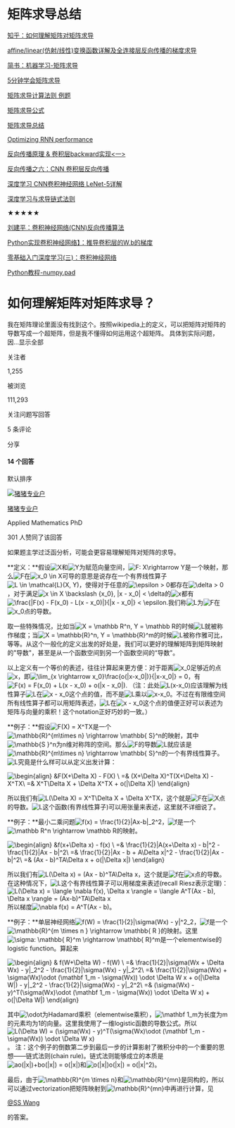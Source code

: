 # 矩阵求导总结



[知乎：如何理解矩阵对矩阵求导](https://www.zhihu.com/question/39523290)

[affine/linear(仿射/线性)变换函数详解及全连接层反向传播的梯度求导](https://blog.csdn.net/oBrightLamp/article/details/84333111)

[简书：机器学习-矩阵求导](https://www.jianshu.com/p/e818917ffd9d)

[5分钟学会矩阵求导](https://uqer.io/v3/community/share/596da6e8f83a2100527016b0)

[矩阵求导计算法则 例题](http://blog.sina.com.cn/s/blog_4a033b090100pwjq.html)

[矩阵求导公式](http://www.cnblogs.com/grandyang/p/4010890.html)

[矩阵求导总结](https://yq.aliyun.com/articles/411340)

[Optimizing RNN performance](https://svail.github.io/rnn_perf/)

 

[反向传播原理 & 卷积层backward实现<一>](https://zhuanlan.zhihu.com/p/33802329)

[反向传播之六：CNN 卷积层反向传播](https://zhuanlan.zhihu.com/p/40951745)

[深度学习 CNN卷积神经网络 LeNet-5详解](https://blog.csdn.net/happyorg/article/details/78274066)

[深度学习与求导链式法则](https://zhuanlan.zhihu.com/p/37082439)

 

★★★★★

[刘建平：卷积神经网络(CNN)反向传播算法](https://www.cnblogs.com/pinard/p/6494810.html)

[Python实现卷积神经网络】：推导卷积层的W,b的梯度](https://blog.csdn.net/weixin_37251044/article/details/81910932)

[零基础入门深度学习(三)：卷积神经网络](https://dbaplus.cn/news-21-712-1.html)

[Python教程-numpy.pad](https://blog.csdn.net/hustqb/article/details/77726660)







# 如何理解矩阵对矩阵求导？

我在矩阵理论里面没有找到这个。按照wikipedia上的定义，可以把矩阵对矩阵的导数写成一个超矩阵，但是我不懂得如何运用这个超矩阵。 具体到实际问题，因…显示全部

关注者

1,255

被浏览

111,293

关注问题写回答

5 条评论

分享









#### 14 个回答

默认排序

[![猪猪专业户](https://pic3.zhimg.com/v2-b58b3bb75d9aa70ccff4b5896269d88e_xs.jpg)](https://www.zhihu.com/people/yuangao)

[猪猪专业户](https://www.zhihu.com/people/yuangao)

Applied Mathematics PhD

301 人赞同了该回答

如果题主学过泛函分析，可能会更容易理解矩阵对矩阵的求导。

**定义：**假设![X](https://www.zhihu.com/equation?tex=X)和![Y](https://www.zhihu.com/equation?tex=Y)为赋范向量空间，![F: X\rightarrow Y](https://www.zhihu.com/equation?tex=F%3A+X%5Crightarrow+Y)是一个映射，那么![F](https://www.zhihu.com/equation?tex=F)在![x_0 \in X](https://www.zhihu.com/equation?tex=x_0+%5Cin+X)可导的意思是说存在一个有界线性算子![L \in \mathcal{L}(X, Y)](https://www.zhihu.com/equation?tex=L+%5Cin+%5Cmathcal%7BL%7D%28X%2C+Y%29)，使得对于任意的![\epsilon > 0](https://www.zhihu.com/equation?tex=%5Cepsilon+%3E+0)都存在![\delta > 0](https://www.zhihu.com/equation?tex=%5Cdelta+%3E+0)，对于满足![x \in X \backslash \{x_0\}, \|x - x_0\| < \delta](https://www.zhihu.com/equation?tex=x+%5Cin+X+%5Cbackslash+%5C%7Bx_0%5C%7D%2C+%5C%7Cx+-+x_0%5C%7C+%3C+%5Cdelta)的![x](https://www.zhihu.com/equation?tex=x)都有![\frac{\|F(x) - F(x_0) - L(x - x_0)\|}{\|x - x_0\|} < \epsilon](https://www.zhihu.com/equation?tex=%5Cfrac%7B%5C%7CF%28x%29+-+F%28x_0%29+-+L%28x+-+x_0%29%5C%7C%7D%7B%5C%7Cx+-+x_0%5C%7C%7D+%3C+%5Cepsilon).我们称![L](https://www.zhihu.com/equation?tex=L)为![F](https://www.zhihu.com/equation?tex=F)在![x_0](https://www.zhihu.com/equation?tex=x_0)点的导数。

取一些特殊情况，比如当![X = \mathbb R^n, Y = \mathbb R](https://www.zhihu.com/equation?tex=X+%3D+%5Cmathbb+R%5En%2C+Y+%3D+%5Cmathbb+R)的时候![L](https://www.zhihu.com/equation?tex=L)就被称作梯度；当![X = \mathbb{R}^n, Y = \mathbb{R}^m](https://www.zhihu.com/equation?tex=X+%3D+%5Cmathbb%7BR%7D%5En%2C+Y+%3D+%5Cmathbb%7BR%7D%5Em)的时候![L](https://www.zhihu.com/equation?tex=L)被称作雅可比，等等。从这个一般化的定义出发的好处是，我们可以更好的理解矩阵到矩阵映射的"导数"，甚至是从一个函数空间到另一个函数空间的“导数"。

以上定义有一个等价的表述，往往计算起来更方便：对于距离![x_0](https://www.zhihu.com/equation?tex=x_0)足够近的点![x](https://www.zhihu.com/equation?tex=x)，即![\lim_{x \rightarrow x_0}\frac{o(\|x-x_0\|)}{\|x-x_0\|} = 0](https://www.zhihu.com/equation?tex=%5Clim_%7Bx+%5Crightarrow+x_0%7D%5Cfrac%7Bo%28%5C%7Cx-x_0%5C%7C%29%7D%7B%5C%7Cx-x_0%5C%7C%7D+%3D+0)，有
![F(x) = F(x_0) + L(x - x_0) + o(\|x - x_0\|).](https://www.zhihu.com/equation?tex=F%28x%29+%3D+F%28x_0%29+%2B+L%28x+-+x_0%29+%2B+o%28%5C%7Cx+-+x_0%5C%7C%29.)
（注：此处![L(x-x_0)](https://www.zhihu.com/equation?tex=L%28x-x_0%29)应该理解为线性算子![L](https://www.zhihu.com/equation?tex=L)在![x - x_0](https://www.zhihu.com/equation?tex=x+-+x_0)这个点的值，而不是![L](https://www.zhihu.com/equation?tex=L)乘以![x-x_0](https://www.zhihu.com/equation?tex=x-x_0)。不过在有限维空间所有线性算子都可以用矩阵表述，![L](https://www.zhihu.com/equation?tex=L)在![x - x_0](https://www.zhihu.com/equation?tex=x+-+x_0)这个点的值便正好可以表述为矩阵与向量的乘积！这个notation正好巧妙的一致。）

**例子：**假设![F(X) = X^TX](https://www.zhihu.com/equation?tex=F%28X%29+%3D+X%5ETX)是一个![\mathbb{R}^{m\times n} \rightarrow \mathbb{ S}^n](https://www.zhihu.com/equation?tex=%5Cmathbb%7BR%7D%5E%7Bm%5Ctimes+n%7D+%5Crightarrow+%5Cmathbb%7B+S%7D%5En)的映射，其中![\mathbb{S }^n](https://www.zhihu.com/equation?tex=%5Cmathbb%7BS+%7D%5En)为n维对称阵的空间。那么![F](https://www.zhihu.com/equation?tex=F)的导数![L](https://www.zhihu.com/equation?tex=L)就应该是![\mathbb{R}^{m\times n} \rightarrow \mathbb{ S}^n](https://www.zhihu.com/equation?tex=%5Cmathbb%7BR%7D%5E%7Bm%5Ctimes+n%7D+%5Crightarrow+%5Cmathbb%7B+S%7D%5En)的一个有界线性算子。![L](https://www.zhihu.com/equation?tex=L)究竟是什么样可以从定义出发计算：

![\begin{align} &F(X+\Delta X) - F(X) \\ =& (X+\Delta X)^T(X+\Delta X) - X^TX\\ =& X^T\Delta X + \Delta X^TX + o(\|\Delta X\|) \end{align}](https://www.zhihu.com/equation?tex=%5Cbegin%7Balign%7D+%26F%28X%2B%5CDelta+X%29+-+F%28X%29+%5C%5C+%3D%26+%28X%2B%5CDelta+X%29%5ET%28X%2B%5CDelta+X%29+-+X%5ETX%5C%5C+%3D%26+X%5ET%5CDelta+X+%2B+%5CDelta+X%5ETX+%2B+o%28%5C%7C%5CDelta+X%5C%7C%29+%5Cend%7Balign%7D)

所以我们有![L(\Delta X) = X^T\Delta X + \Delta X^TX](https://www.zhihu.com/equation?tex=L%28%5CDelta+X%29+%3D+X%5ET%5CDelta+X+%2B+%5CDelta+X%5ETX)，这个就是![F](https://www.zhihu.com/equation?tex=F)在![X](https://www.zhihu.com/equation?tex=X)点的导数。![L](https://www.zhihu.com/equation?tex=L)这个函数(有界线性算子)可以用张量来表述，这里就不详细说了。

**例子：**最小二乘问题![f(x) = \frac{1}{2}\|Ax-b\|_2^2](https://www.zhihu.com/equation?tex=f%28x%29+%3D+%5Cfrac%7B1%7D%7B2%7D%5C%7CAx-b%5C%7C_2%5E2)，![f](https://www.zhihu.com/equation?tex=f)是一个![\mathbb R^n \rightarrow \mathbb R](https://www.zhihu.com/equation?tex=%5Cmathbb+R%5En+%5Crightarrow+%5Cmathbb+R)的映射。

![\begin{align} &f(x+\Delta x) - f(x) \\ =& \frac{1}{2}\|A(x+\Delta x) - b\|^2 - \frac{1}{2}\|Ax - b\|^2\\ =& \frac{1}{2}\|Ax - b + A\Delta x\|^2 - \frac{1}{2}\|Ax - b\|^2\\ =& (Ax - b)^TA\Delta x + o(\|\Delta x\|) \end{align}](https://www.zhihu.com/equation?tex=%5Cbegin%7Balign%7D+%26f%28x%2B%5CDelta+x%29+-+f%28x%29+%5C%5C+%3D%26+%5Cfrac%7B1%7D%7B2%7D%5C%7CA%28x%2B%5CDelta+x%29+-+b%5C%7C%5E2+-+%5Cfrac%7B1%7D%7B2%7D%5C%7CAx+-+b%5C%7C%5E2%5C%5C+%3D%26+%5Cfrac%7B1%7D%7B2%7D%5C%7CAx+-+b+%2B+A%5CDelta+x%5C%7C%5E2+-+%5Cfrac%7B1%7D%7B2%7D%5C%7CAx+-+b%5C%7C%5E2%5C%5C+%3D%26+%28Ax+-+b%29%5ETA%5CDelta+x+%2B+o%28%5C%7C%5CDelta+x%5C%7C%29+%5Cend%7Balign%7D)

所以我们有![L(\Delta x) = (Ax - b)^TA\Delta x](https://www.zhihu.com/equation?tex=L%28%5CDelta+x%29+%3D+%28Ax+-+b%29%5ETA%5CDelta+x)，这个就是![f](https://www.zhihu.com/equation?tex=f)在![x](https://www.zhihu.com/equation?tex=x)点的导数。在这种情况下，![L](https://www.zhihu.com/equation?tex=L)这个有界线性算子可以用梯度来表述(recall Riesz表示定理)：
![L(\Delta x) = \langle \nabla f(x), \Delta x \rangle = \langle A^T(Ax - b), \Delta x \rangle = (Ax-b)^TA\Delta x](https://www.zhihu.com/equation?tex=L%28%5CDelta+x%29+%3D+%5Clangle+%5Cnabla+f%28x%29%2C+%5CDelta+x+%5Crangle+%3D+%5Clangle+A%5ET%28Ax+-+b%29%2C+%5CDelta+x+%5Crangle+%3D+%28Ax-b%29%5ETA%5CDelta+x)
所以梯度![\nabla f(x) = A^T(Ax - b)](https://www.zhihu.com/equation?tex=%5Cnabla+f%28x%29+%3D+A%5ET%28Ax+-+b%29)。

**例子：**单层神经网络![f(W) = \frac{1}{2}\|\sigma(Wx) - y\|^2_2](https://www.zhihu.com/equation?tex=f%28W%29+%3D+%5Cfrac%7B1%7D%7B2%7D%5C%7C%5Csigma%28Wx%29+-+y%5C%7C%5E2_2)，![f](https://www.zhihu.com/equation?tex=f)是一个![\mathbb{R}^{m \times n } \rightarrow \mathbb{ R }](https://www.zhihu.com/equation?tex=%5Cmathbb%7BR%7D%5E%7Bm+%5Ctimes+n+%7D+%5Crightarrow+%5Cmathbb%7B+R+%7D)的映射。这里![\sigma: \mathbb{ R}^m \rightarrow \mathbb{ R}^m](https://www.zhihu.com/equation?tex=%5Csigma%3A+%5Cmathbb%7B+R%7D%5Em+%5Crightarrow+%5Cmathbb%7B+R%7D%5Em)是一个elementwise的logistic function。算起来

![\begin{align} & f(W+\Delta W) - f(W) \\ =& \frac{1}{2}\|\sigma(Wx + \Delta Wx) - y\|_2^2 - \frac{1}{2}\|\sigma(Wx) - y\|_2^2\\ =& \frac{1}{2}\|\sigma(Wx) + \sigma(Wx)\odot (\mathbf 1_m - \sigma(Wx)) \odot \Delta W x + o(\|\Delta W\|) - y\|_2^2 - \frac{1}{2}\|\sigma(Wx) - y\|_2^2\\ =& (\sigma(Wx) - y)^T(\sigma(Wx)\odot (\mathbf 1_m - \sigma(Wx)) \odot \Delta W x) + o(\|\Delta W\|) \end{align}](https://www.zhihu.com/equation?tex=%5Cbegin%7Balign%7D+%26+f%28W%2B%5CDelta+W%29+-+f%28W%29+%5C%5C+%3D%26+%5Cfrac%7B1%7D%7B2%7D%5C%7C%5Csigma%28Wx+%2B+%5CDelta+Wx%29+-+y%5C%7C_2%5E2+-+%5Cfrac%7B1%7D%7B2%7D%5C%7C%5Csigma%28Wx%29+-+y%5C%7C_2%5E2%5C%5C+%3D%26+%5Cfrac%7B1%7D%7B2%7D%5C%7C%5Csigma%28Wx%29+%2B+%5Csigma%28Wx%29%5Codot+%28%5Cmathbf+1_m+-+%5Csigma%28Wx%29%29+%5Codot+%5CDelta+W+x+%2B+o%28%5C%7C%5CDelta+W%5C%7C%29+-+y%5C%7C_2%5E2+-+%5Cfrac%7B1%7D%7B2%7D%5C%7C%5Csigma%28Wx%29+-+y%5C%7C_2%5E2%5C%5C+%3D%26+%28%5Csigma%28Wx%29+-+y%29%5ET%28%5Csigma%28Wx%29%5Codot+%28%5Cmathbf+1_m+-+%5Csigma%28Wx%29%29+%5Codot+%5CDelta+W+x%29+%2B+o%28%5C%7C%5CDelta+W%5C%7C%29+%5Cend%7Balign%7D)

其中![\odot](https://www.zhihu.com/equation?tex=%5Codot)为Hadamard乘积（elementwise乘积），![\mathbf 1_m](https://www.zhihu.com/equation?tex=%5Cmathbf+1_m)为长度为m的元素均为1的向量。这里我使用了一维logistic函数的导数公式。所以
![L(\Delta W) = (\sigma(Wx) - y)^T(\sigma(Wx)\odot (\mathbf 1_m - \sigma(Wx)) \odot \Delta W x)](https://www.zhihu.com/equation?tex=L%28%5CDelta+W%29+%3D+%28%5Csigma%28Wx%29+-+y%29%5ET%28%5Csigma%28Wx%29%5Codot+%28%5Cmathbf+1_m+-+%5Csigma%28Wx%29%29+%5Codot+%5CDelta+W+x%29)。
注：这个例子的倒数第二步到最后一步的计算影射了微积分中的一个重要的思想——链式法则(chain rule)。链式法则能够成立的本质是![ao(\|x\|)+bo(\|x\|) = o(\|x\|)](https://www.zhihu.com/equation?tex=ao%28%5C%7Cx%5C%7C%29%2Bbo%28%5C%7Cx%5C%7C%29+%3D+o%28%5C%7Cx%5C%7C%29)和![o(\|x\|)o(\|x\|) = o(\|x\|^2)](https://www.zhihu.com/equation?tex=o%28%5C%7Cx%5C%7C%29o%28%5C%7Cx%5C%7C%29+%3D+o%28%5C%7Cx%5C%7C%5E2%29)。

最后，由于![\mathbb{R}^{m \times n}](https://www.zhihu.com/equation?tex=%5Cmathbb%7BR%7D%5E%7Bm+%5Ctimes+n%7D)和![\mathbb{R}^{mn}](https://www.zhihu.com/equation?tex=%5Cmathbb%7BR%7D%5E%7Bmn%7D)是同构的，所以可以通过vectorization把矩阵映射到![\mathbb{R}^{mn}](https://www.zhihu.com/equation?tex=%5Cmathbb%7BR%7D%5E%7Bmn%7D)中再进行计算，见 

[@SS Wang](https://www.zhihu.com/people/8c3a8eefd51943127bbed4a0eb92e2c4)

 

的答案。

